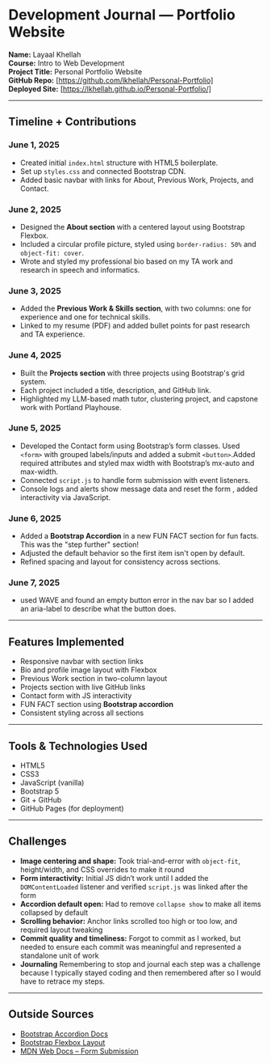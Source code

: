 # Development Journal — Portfolio Website

**Name:** Layaal Khellah  
**Course:** Intro to Web Development  
**Project Title:** Personal Portfolio Website  
**GitHub Repo:** [https://github.com/lkhellah/Personal-Portfolio]  
**Deployed Site:** [https://lkhellah.github.io/Personal-Portfolio/]

---

## Timeline + Contributions

### June 1, 2025

- Created initial `index.html` structure with HTML5 boilerplate.
- Set up `styles.css` and connected Bootstrap CDN.
- Added basic navbar with links for About, Previous Work, Projects, and Contact.

### June 2, 2025

- Designed the **About section** with a centered layout using Bootstrap Flexbox.
- Included a circular profile picture, styled using `border-radius: 50%` and `object-fit: cover`.
- Wrote and styled my professional bio based on my TA work and research in speech and informatics.

### June 3, 2025

- Added the **Previous Work & Skills section**, with two columns: one for experience and one for technical skills.
- Linked to my resume (PDF) and added bullet points for past research and TA experience.

### June 4, 2025

- Built the **Projects section** with three projects using Bootstrap's grid system.
- Each project included a title, description, and GitHub link.
- Highlighted my LLM-based math tutor, clustering project, and capstone work with Portland Playhouse.

### June 5, 2025

- Developed the Contact form using Bootstrap’s form classes. Used `<form>` with grouped labels/inputs and added a submit `<button>`.Added required attributes and styled max width with Bootstrap’s mx-auto and max-width.
- Connected `script.js` to handle form submission with event listeners.
- Console logs and alerts show message data and reset the form , added interactivity via JavaScript.

### June 6, 2025

- Added a **Bootstrap Accordion** in a new FUN FACT section for fun facts. This was the "step further" section!
- Adjusted the default behavior so the first item isn't open by default.
- Refined spacing and layout for consistency across sections.

### June 7, 2025
- used WAVE and found an empty button error in the nav bar so I added an aria-label to describe what the button does. 
---

## Features Implemented

- Responsive navbar with section links
- Bio and profile image layout with Flexbox
- Previous Work section in two-column layout
- Projects section with live GitHub links
- Contact form with JS interactivity
- FUN FACT section using **Bootstrap accordion**
- Consistent styling across all sections

---

## Tools & Technologies Used

- HTML5
- CSS3
- JavaScript (vanilla)
- Bootstrap 5
- Git + GitHub
- GitHub Pages (for deployment)

---

## Challenges

- **Image centering and shape:** Took trial-and-error with `object-fit`, height/width, and CSS overrides to make it round
- **Form interactivity:** Initial JS didn’t work until I added the `DOMContentLoaded` listener and verified `script.js` was linked after the form
- **Accordion default open:** Had to remove `collapse show` to make all items collapsed by default
- **Scrolling behavior:** Anchor links scrolled too high or too low, and required layout tweaking
- **Commit quality and timeliness:** Forgot to commit as I worked, but needed to ensure each commit was meaningful and represented a standalone unit of work
- **Journaling** Remembering to stop and journal each step was a challenge because I typically stayed coding and then remembered after so I would have to retrace my steps. 

---

## Outside Sources

- [Bootstrap Accordion Docs](https://getbootstrap.com/docs/5.3/components/accordion/)
- [Bootstrap Flexbox Layout](https://getbootstrap.com/docs/5.3/utilities/flex/)
- [MDN Web Docs – Form Submission](https://developer.mozilla.org/en-US/docs/Learn/Forms/Sending_and_retrieving_form_data)
